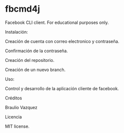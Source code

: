 # fbcmd4j
Facebook CLI client. For educational purposes only.

Instalación:

Creación de cuenta con correo electronico y contraseña.

Confirmación de la contraseña.

Creación del repositorio. 

Creación de un nuevo branch. 

Uso:

Control y desarrollo de la aplicación cliente de facebook.


Créditos

Braulio Vazquez

Licencia

MIT license.
 
